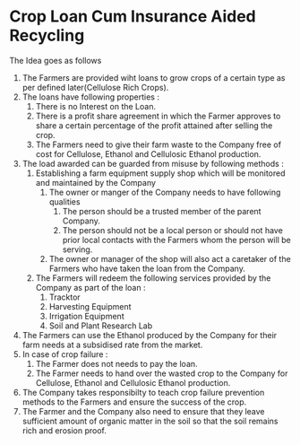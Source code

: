 # Crop Loan Cum Insurance Aided Recycling

The Idea goes as follows

1. The Farmers are provided wiht loans to grow crops of a certain type as per defined later(Cellulose Rich Crops).
2. The loans have following properties :
   1. There is no Interest on the Loan.
   2. There is a profit share agreement in which the Farmer approves to share a certain percentage of the profit attained after selling the crop.
   3. The Farmers need to give their farm waste to the Company free of cost for Cellulose, Ethanol and Cellulosic Ethanol production.
3. The load awarded can be guarded from misuse by following methods :
   1. Establishing a farm equipment supply shop which will be monitored and maintained by the Company
      1. The owner or manger of the Company needs to have following qualities
         1. The person should be a trusted member of the parent Company.
         2. The person should not be a local person or should not have prior local contacts with the Farmers whom the person will be serving.
      2. The owner or manager of the shop will also act a caretaker of the Farmers who have taken the loan from the Company.
   2. The Farmers will redeem the following services provided by the Company as part of the loan :
      1. Tracktor
      2. Harvesting Equipment
      3. Irrigation Equipment
      4. Soil and Plant Research Lab
4. The Farmers can use the Ethanol produced by the Company for their farm needs at a subsidised rate from the market.
5. In case of crop failure :
   1. The Farmer does not needs to pay the loan.
   2. The Farmer needs to hand over the wasted crop to the Company for Cellulose, Ethanol and Cellulosic Ethanol production.
6. The Company takes responsibilty to teach crop failure prevention methods to the Farmers and ensure the success of the crop.
7. The Farmer and the Company also need to ensure that they leave sufficient amount of organic matter in the soil so that the soil remains rich and erosion proof.